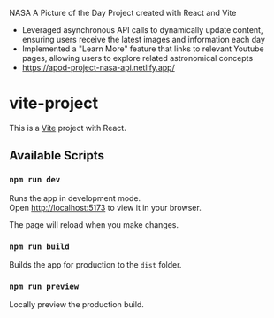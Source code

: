 NASA A Picture of the Day Project created with React and Vite
- Leveraged asynchronous API calls to dynamically update content, ensuring users receive the latest images and information each day
- Implemented a "Learn More" feature that links to relevant Youtube pages, allowing users to explore related astronomical concepts
- https://apod-project-nasa-api.netlify.app/

# vite-project

This is a [Vite](https://vitejs.dev/) project with React.

## Available Scripts

### `npm run dev`

Runs the app in development mode.  
Open [http://localhost:5173](http://localhost:5173) to view it in your browser.  

The page will reload when you make changes.  

### `npm run build`

Builds the app for production to the `dist` folder.  

### `npm run preview`

Locally preview the production build.
